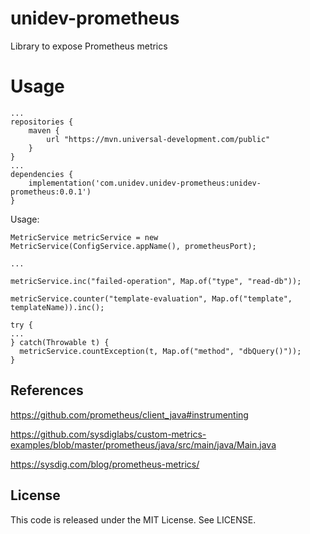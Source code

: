 # unidev-prometheus

Library to expose Prometheus metrics

# Usage

```
...
repositories {
    maven {
        url "https://mvn.universal-development.com/public" 
    }
}
...
dependencies {
	implementation('com.unidev.unidev-prometheus:unidev-prometheus:0.0.1')
}

```

Usage:
```
MetricService metricService = new MetricService(ConfigService.appName(), prometheusPort);

...

metricService.inc("failed-operation", Map.of("type", "read-db"));

metricService.counter("template-evaluation", Map.of("template", templateName)).inc();

try {
...
} catch(Throwable t) {
  metricService.countException(t, Map.of("method", "dbQuery()"));
}

```


## References

https://github.com/prometheus/client_java#instrumenting

https://github.com/sysdiglabs/custom-metrics-examples/blob/master/prometheus/java/src/main/java/Main.java

https://sysdig.com/blog/prometheus-metrics/


## License

This code is released under the MIT License. See LICENSE.
